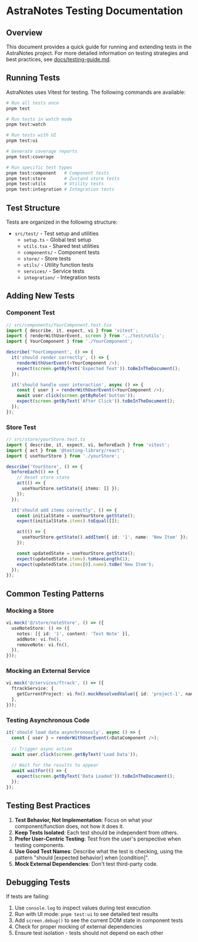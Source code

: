 # AstraNotes Testing Documentation

## Overview

This document provides a quick guide for running and extending tests in the AstraNotes project. For more detailed information on testing strategies and best practices, see [docs/testing-guide.md](./docs/testing-guide.md).

## Running Tests

AstraNotes uses Vitest for testing. The following commands are available:

```bash
# Run all tests once
pnpm test

# Run tests in watch mode
pnpm test:watch

# Run tests with UI
pnpm test:ui

# Generate coverage reports
pnpm test:coverage

# Run specific test types
pnpm test:component   # Component tests
pnpm test:store       # Zustand store tests
pnpm test:utils       # Utility tests
pnpm test:integration # Integration tests
```

## Test Structure

Tests are organized in the following structure:

- `src/test/` - Test setup and utilities
  - `setup.ts` - Global test setup
  - `utils.tsx` - Shared test utilities
  - `components/` - Component tests
  - `store/` - Store tests
  - `utils/` - Utility function tests
  - `services/` - Service tests
  - `integration/` - Integration tests

## Adding New Tests

### Component Test

```typescript
// src/components/YourComponent.test.tsx
import { describe, it, expect, vi } from 'vitest';
import { renderWithUserEvent, screen } from '../test/utils';
import { YourComponent } from './YourComponent';

describe('YourComponent', () => {
  it('should render correctly', () => {
    renderWithUserEvent(<YourComponent />);
    expect(screen.getByText('Expected Text')).toBeInTheDocument();
  });

  it('should handle user interaction', async () => {
    const { user } = renderWithUserEvent(<YourComponent />);
    await user.click(screen.getByRole('button'));
    expect(screen.getByText('After Click')).toBeInTheDocument();
  });
});
```

### Store Test

```typescript
// src/store/yourStore.test.ts
import { describe, it, expect, vi, beforeEach } from 'vitest';
import { act } from '@testing-library/react';
import { useYourStore } from './yourStore';

describe('YourStore', () => {
  beforeEach(() => {
    // Reset store state
    act(() => {
      useYourStore.setState({ items: [] });
    });
  });

  it('should add items correctly', () => {
    const initialState = useYourStore.getState();
    expect(initialState.items).toEqual([]);

    act(() => {
      useYourStore.getState().addItem({ id: '1', name: 'New Item' });
    });

    const updatedState = useYourStore.getState();
    expect(updatedState.items).toHaveLength(1);
    expect(updatedState.items[0].name).toBe('New Item');
  });
});
```

## Common Testing Patterns

### Mocking a Store

```typescript
vi.mock('@/store/noteStore', () => ({
  useNoteStore: () => ({
    notes: [{ id: '1', content: 'Test Note' }],
    addNote: vi.fn(),
    removeNote: vi.fn(),
  }),
}));
```

### Mocking an External Service

```typescript
vi.mock('@/services/ftrack', () => ({
  ftrackService: {
    getCurrentProject: vi.fn().mockResolvedValue({ id: 'project-1', name: 'Project' }),
  },
}));
```

### Testing Asynchronous Code

```typescript
it('should load data asynchronously', async () => {
  const { user } = renderWithUserEvent(<DataComponent />);
  
  // Trigger async action
  await user.click(screen.getByText('Load Data'));
  
  // Wait for the results to appear
  await waitFor(() => {
    expect(screen.getByText('Data Loaded')).toBeInTheDocument();
  });
});
```

## Testing Best Practices

1. **Test Behavior, Not Implementation**: Focus on what your component/function does, not how it does it.
2. **Keep Tests Isolated**: Each test should be independent from others.
3. **Prefer User-Centric Testing**: Test from the user's perspective when testing components.
4. **Use Good Test Names**: Describe what the test is checking, using the pattern "should [expected behavior] when [condition]".
5. **Mock External Dependencies**: Don't test third-party code.

## Debugging Tests

If tests are failing:

1. Use `console.log` to inspect values during test execution
2. Run with UI mode: `pnpm test:ui` to see detailed test results
3. Add `screen.debug()` to see the current DOM state in component tests
4. Check for proper mocking of external dependencies
5. Ensure test isolation - tests should not depend on each other
